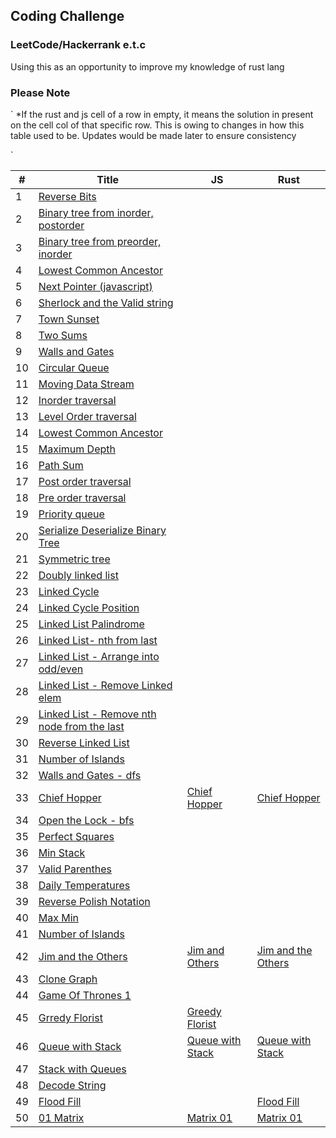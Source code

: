 ## Coding Challenge

### LeetCode/Hackerrank e.t.c

Using this as an opportunity to improve my knowledge of rust lang

### Please Note

`
\*If the rust and js cell of a row in empty, it means the solution in present on the cell col of that specific row. This is owing to changes in how this table used to be. Updates would be made later to ensure consistency

`

| #   | Title                                                                                                                                                                 | JS                                                                                                                                  | Rust                                                                                                                                |
| --- | --------------------------------------------------------------------------------------------------------------------------------------------------------------------- | ----------------------------------------------------------------------------------------------------------------------------------- | ----------------------------------------------------------------------------------------------------------------------------------- |
| 1   | [Reverse Bits](https://github.com/tolumide-ng/coding-challenge)                                                                                                       |
| 2   | [Binary tree from inorder, postorder](https://github.com/tolumide-ng/coding-challenge/blob/main/others/src/the_algos/bt_from_list.rs)                                 |
| 3   | [Binary tree from preorder, inorder](https://github.com/tolumide-ng/coding-challenge/blob/main/others/src/the_algos/bt_from_preorder_inorder.rs)                      |
| 4   | [Lowest Common Ancestor](https://github.com/tolumide-ng/coding-challenge/blob/main/others/src/the_algos/lowest_common_ancestor.rs)                                    |
| 5   | [Next Pointer (javascript)](https://github.com/tolumide-ng/coding-challenge/blob/main/others/src/the_algos/next_right_pointers.js)                                    |
| 6   | [Sherlock and the Valid string](https://github.com/tolumide-ng/coding-challenge/blob/main/others/src/the_algos/sherlock_and_the_valid_string.rs)                      |
| 7   | [Town Sunset](https://github.com/tolumide-ng/coding-challenge/blob/main/others/src/the_algos/sunset.rs)                                                               |
| 8   | [Two Sums](https://github.com/tolumide-ng/coding-challenge/blob/main/others/src/the_algos/two_sums.rs)                                                                |
| 9   | [Walls and Gates](https://github.com/tolumide-ng/coding-challenge/blob/main/data_structures/src/queues_stacks/walls_and_gates.rs)                                     |
| 10  | [Circular Queue](https://github.com/tolumide-ng/coding-challenge/blob/main/data_structures/src/queues_stacks/circular_queue.rs)                                       |
| 11  | [Moving Data Stream](https://github.com/tolumide-ng/coding-challenge/blob/main/data_structures/src/queues_stacks/moving_data_stream.rs)                               |
| 12  | [Inorder traversal](https://github.com/tolumide-ng/coding-challenge/blob/main/data_structures/src/binary_tree/in_order_traversal.rs)                                  |
| 13  | [Level Order traversal](https://github.com/tolumide-ng/coding-challenge/blob/main/data_structures/src/binary_tree/level_order_traversal.rs)                           |
| 14  | [Lowest Common Ancestor](https://github.com/tolumide-ng/coding-challenge/blob/main/data_structures/src/binary_tree/lowest_common_ancestor.rs)                         |
| 15  | [Maximum Depth](https://github.com/tolumide-ng/coding-challenge/blob/main/data_structures/src/binary_tree/max_depth.rs)                                               |
| 16  | [Path Sum](https://github.com/tolumide-ng/coding-challenge/blob/main/data_structures/src/binary_tree/path_sum.rs)                                                     |
| 17  | [Post order traversal](https://github.com/tolumide-ng/coding-challenge/blob/main/data_structures/src/binary_tree/post_order_traversal.rs)                             |
| 18  | [Pre order traversal](https://github.com/tolumide-ng/coding-challenge/blob/main/data_structures/src/binary_tree/pre_order_traversal.rs)                               |
| 19  | [Priority queue](https://github.com/tolumide-ng/coding-challenge/blob/main/data_structures/src/binary_tree/priority_queue.rs)                                         |
| 20  | [Serialize Deserialize Binary Tree](https://github.com/tolumide-ng/coding-challenge/blob/main/data_structures/src/binary_tree/serialize_deserialize.rs)               |
| 21  | [Symmetric tree](https://github.com/tolumide-ng/coding-challenge/blob/main/data_structures/src/binary_tree/symmetic_tree.rs)                                          |
| 22  | [Doubly linked list](https://github.com/tolumide-ng/coding-challenge/blob/main/data_structures/src/linked_lists/doubly_linked_list.rs)                                |
| 23  | [Linked Cycle](https://github.com/tolumide-ng/coding-challenge/blob/main/data_structures/src/linked_lists/leet_singly_ll.rs)                                          |
| 24  | [Linked Cycle Position](https://github.com/tolumide-ng/coding-challenge/blob/main/data_structures/src/linked_lists/linked_cycle_pos.rs)                               |
| 25  | [Linked List Palindrome](https://github.com/tolumide-ng/coding-challenge/blob/main/data_structures/src/linked_lists/linked_palindrome.rs)                             |
| 26  | [Linked List- nth from last](https://github.com/tolumide-ng/coding-challenge/blob/main/data_structures/src/linked_lists/nth_from_last.rs)                             |
| 27  | [Linked List - Arrange into odd/even](https://github.com/tolumide-ng/coding-challenge/blob/main/data_structures/src/linked_lists/odd_even_linked_lists.rs)            |
| 28  | [Linked List - Remove Linked elem](https://github.com/tolumide-ng/coding-challenge/blob/main/data_structures/src/linked_lists/remove_linked_elements.rs)              |
| 29  | [Linked List - Remove nth node from the last](https://github.com/tolumide-ng/coding-challenge/blob/main/data_structures/src/linked_lists/remove_nth_node_from_end.rs) |
| 30  | [Reverse Linked List](https://github.com/tolumide-ng/coding-challenge/blob/main/data_structures/src/linked_lists/reversed_linked_lists.rs)                            |
| 31  | [Number of Islands](https://github.com/tolumide-ng/coding-challenge/blob/main/data_structures/src/queues_stacks/number_of_islands_dfs.rs)                             |
| 32  | [Walls and Gates - dfs](https://github.com/tolumide-ng/coding-challenge/blob/main/data_structures/src/queues_stacks/walls_and_gates_dfs.rs)                           |
| 33  | [Chief Hopper](https://www.hackerrank.com/challenges/chief-hopper/problem?utm_campaign=challenge-recommendation&utm_medium=email&utm_source=24-hour-campaign)         | [Chief Hopper](https://github.com/tolumide-ng/coding-challenge/blob/main/others/src/the_algos/chief_hopper.js)                      | [Chief Hopper](https://github.com/tolumide-ng/coding-challenge/blob/main/others/src/the_algos/chief_hopper.rs)                      |
| 34  | [Open the Lock - bfs](https://github.com/tolumide-ng/coding-challenge/blob/main/data_structures/src/queues_stacks/open_the_lock.rs)                                   |
| 35  | [Perfect Squares](https://github.com/tolumide-ng/coding-challenge/blob/main/data_structures/src/queues_stacks/perfect_squares.rs)                                     |
| 36  | [Min Stack](https://github.com/tolumide-ng/coding-challenge/blob/main/data_structures/src/queues_stacks/min_stack.rs)                                                 |
| 37  | [Valid Parenthes](https://github.com/tolumide-ng/coding-challenge/blob/main/data_structures/src/queues_stacks/valid_parentheses.rs)                                   |
| 38  | [Daily Temperatures](https://github.com/tolumide-ng/coding-challenge/blob/main/data_structures/src/queues_stacks/daily_temperatures.rs)                               |
| 39  | [Reverse Polish Notation](https://github.com/tolumide-ng/coding-challenge/blob/main/data_structures/src/queues_stacks/reverse_polish_notation.rs)                     |
| 40  | [Max Min](https://github.com/tolumide-ng/coding-challenge/blob/main/others/src/the_algos/max_min.rs)                                                                  |
| 41  | [Number of Islands](https://github.com/tolumide-ng/coding-challenge/blob/main/data_structures/src/queues_stacks/number_of_islands_bfs.rs)                             |
| 42  | [Jim and the Others](https://github.com/tolumide-ng/coding-challenge/blob/main/others/src/the_algos/jim_and_the_others.rs)                                            | [Jim and Others](https://github.com/tolumide-ng/coding-challenge/blob/main/others/src/the_algos/jim_and_orders.js)                  | [Jim and the Others](https://github.com/tolumide-ng/coding-challenge/blob/main/others/src/the_algos/jim_and_the_others.rs)          |
| 43  | [Clone Graph](https://github.com/tolumide-ng/coding-challenge/blob/main/data_structures/src/queues_stacks/clone_graph.rs)                                             |
| 44  | [Game Of Thrones 1](https://github.com/tolumide-ng/coding-challenge/blob/main/others/src/the_algos/game_of_thrones_1.rs)                                              |
| 45  | [Grredy Florist](https://github.com/tolumide-ng/coding-challenge/blob/main/others/src/the_algos/greedy_florist.js)                                                    | [Greedy Florist](https://github.com/tolumide-ng/coding-challenge/blob/main/others/src/the_algos/greedy_florist.js)                  |                                                                                                                                     |
| 46  | [Queue with Stack](https://github.com/tolumide-ng/coding-challenge/blob/main/data_structures/src/queues_stacks/queue_with_stack.rs)                                   | [Queue with Stack](https://github.com/tolumide-ng/coding-challenge/blob/main/data_structures/src/queues_stacks/queue_with_stack.js) | [Queue with Stack](https://github.com/tolumide-ng/coding-challenge/blob/main/data_structures/src/queues_stacks/queue_with_stack.rs) |
| 47  | [Stack with Queues](https://github.com/tolumide-ng/coding-challenge/blob/main/data_structures/src/queues_stacks/stack_with_queues.rs)                                 |
| 48  | [Decode String](https://github.com/tolumide-ng/coding-challenge/blob/main/data_structures/src/queues_stacks/decode_string.rs)                                         |
| 49  | [Flood Fill](https://leetcode.com/explore/learn/card/queue-stack/239/conclusion/1393/)                                                                                |                                                                                                                                     | [Flood Fill](https://github.com/tolumide-ng/coding-challenge/blob/main/data_structures/src/queues_stacks/flood_fill.rs)             |
| 50  | [01 Matrix](https://leetcode.com/explore/learn/card/queue-stack/239/conclusion/1388/)                                                                                 | [Matrix 01](https://github.com/tolumide-ng/coding-challenge/blob/main/data_structures/src/matrix_01/flood_fill.js)                  | [Matrix 01](https://github.com/tolumide-ng/coding-challenge/blob/main/data_structures/src/matrix_01/flood_fill.rs)                  |
